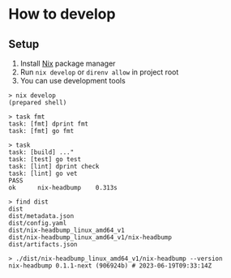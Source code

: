 # How to develop

## Setup

1. Install [Nix](https://nixos.org/) package manager
2. Run `nix develop` or `direnv allow` in project root
3. You can use development tools

```console
> nix develop
(prepared shell)

> task fmt
task: [fmt] dprint fmt
task: [fmt] go fmt

> task
task: [build] ..."
task: [test] go test
task: [lint] dprint check
task: [lint] go vet
PASS
ok      nix-headbump    0.313s

> find dist
dist
dist/metadata.json
dist/config.yaml
dist/nix-headbump_linux_amd64_v1
dist/nix-headbump_linux_amd64_v1/nix-headbump
dist/artifacts.json

> ./dist/nix-headbump_linux_amd64_v1/nix-headbump --version
nix-headbump 0.1.1-next (906924b) # 2023-06-19T09:33:14Z
```
